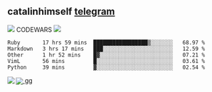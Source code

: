 ## catalinhimself [telegram](https://t.me/catalinhimself) 
![](https://www.codewars.com/users/Catalinhimself/badges/micro) CODEWARS
![](https://github.com/Catalinhimself/Catalinhimself/blob/main/Sakura_Nene_CPP.jpg)
<!--START_SECTION:waka-->
```text
Ruby       17 hrs 59 mins  █████████████████▒░░░░░░░   68.97 % 
Markdown   3 hrs 17 mins   ███░░░░░░░░░░░░░░░░░░░░░░   12.59 % 
Other      1 hr 52 mins    █▓░░░░░░░░░░░░░░░░░░░░░░░   07.21 % 
VimL       56 mins         █░░░░░░░░░░░░░░░░░░░░░░░░   03.61 % 
Python     39 mins         ▓░░░░░░░░░░░░░░░░░░░░░░░░   02.54 % 
```
<!--END_SECTION:waka-->

<a href="https://github.com/anuraghazra/github-readme-stats">
  <img align="left" src="https://github-readme-stats.vercel.app/api?username=catalinhimself&count_private=true&show_icons=true&theme=calm" />
</a>
<a href="https://github.com/anuraghazra/convoychat">
  <img align="center" src="https://github-readme-stats.vercel.app/api/top-langs/?username=catalinhimself&theme=calm" />
</a>
gg
